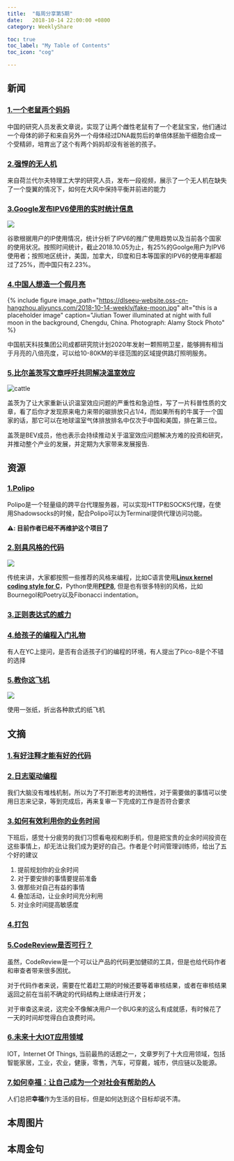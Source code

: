 ```yaml
---
title:  "每周分享第5期"
date:   2018-10-14 22:00:00 +0800
category: WeeklyShare

toc: true
toc_label: "My Table of Contents"
toc_icon: "cog"

---
```


## 新闻

### [1.一个老鼠两个妈妈](https://www.bbc.com/news/health-45801043)

中国的研究人员发表文章说，实现了让两个雌性老鼠有了一个老鼠宝宝，他们通过一个母体的卵子和来自另外一个母体经过DNA裁剪后的单倍体胚胎干细胞合成一个受精卵，培育出了这个有两个妈妈却没有爸爸的孩子。

### [2.强悍的无人机](https://techcrunch.com/2018/10/12/watch-this-quadrotor-turn-into-a-trirotor-and-keep-flying/)

来自荷兰代尔夫特理工大学的研究人员，发布一段视频，展示了一个无人机在缺失了一个旋翼的情况下，如何在大风中保持平衡并前进的能力

### [3.Google发布IPV6使用的实时统计信息](https://www.google.com/intl/en/ipv6/statistics.html?25%#tab=ipv6-adoption)

![](https://dlseeu-website.oss-cn-hangzhou.aliyuncs.com/2018-10-14-weekly/google-ipv6-statics.png)

谷歌根据用户的IP使用情况，统计分析了IPV6的推广使用趋势以及当前各个国家的使用状况。按照时间统计，截止2018.10.05为止，有25%的Goolge用户为IPV6使用者；按照地区统计，美国，加拿大，印度和日本等国家的IPV6的使用率都超过了25%，而中国只有2.23%。

### [4.中国人想造一个假月亮](https://www.theguardian.com/science/2018/oct/17/chinese-city-plans-to-launch-artificial-moon-to-replace-streetlights)

{% include figure image_path="https://dlseeu-website.oss-cn-hangzhou.aliyuncs.com/2018-10-14-weekly/fake-moon.jpg" alt="this is a placeholder image" caption="Jiutian Tower illuminated at night with full moon in the background, Chengdu, China. Photograph: Alamy Stock Photo" %}

中国航天科技集团公司成都研究院计划2020年发射一颗照明卫星，能够拥有相当于月亮的八倍亮度，可以给10-80KM的半径范围的区域提供路灯照明服务。

### [5.比尔盖茨写文章呼吁共同解决温室效应](https://www.gatesnotes.com/Energy/My-plan-for-fighting-climate-change?WT.mc_id=10_17_2018_06_EnergyClimateChangePlan_BG-EM_&WT.tsrc=BGEM)

![cattle](https://dlseeu-website.oss-cn-hangzhou.aliyuncs.com/2018-10-14-weekly/energy_2018_inline-cattle_800x494_v4.svg)

盖茨为了让大家重新认识温室效应问题的严重性和急迫性，写了一片科普性质的文章，看了后你才发现原来电力来带的碳排放只占1/4，而如果所有的牛属于一个国家的话，那它可以在地球温室气体排放排名中仅次于中国和美国，排在第三位。

盖茨是BEV成员，他也表示会持续推动关于温室效应问题解决方难的投资和研究，并推动整个产业的发展，并定期为大家带来发展报告.




## 资源

### [1.Polipo](https://www.irif.fr/~jch/software/polipo/)

Polipo是一个轻量级的跨平台代理服务器，可以实现HTTP和SOCKS代理，在使用Shadowsocks的时候，配合Polipo可以为Terminal提供代理访问功能。

**⚠️: 目前作者已经不再维护这个项目了**

### [2.别具风格的代码](https://swalladge.id.au/archives/2018/10/15/alternative-code-styles/)

![](https://dlseeu-website.oss-cn-hangzhou.aliyuncs.com/2018-10-14-weekly/code-style-poetry.png)

传统来讲，大家都按照一些推荐的风格来编程，比如C语言使用[**Linux kernel coding style for C**](https://www.kernel.org/doc/html/latest/process/coding-style.html)，Python使用[**PEP8**](https://www.python.org/dev/peps/pep-0008/), 但是也有很多特别的风格，比如Bournegol和Poetry以及Fibonacci indentation。

### [3.正则表达式的威力](https://nikic.github.io/2012/06/15/The-true-power-of-regular-expressions.html)

### [4.给孩子的编程入门礼物](https://news.ycombinator.com/item?id=18228740)

有人在YC上提问，是否有合适孩子们的编程的环境，有人提出了Pico-8是个不错的选择

### [5.教你这飞机](https://www.foldnfly.com/#/1-1-1-1-1-1-1-1-2)

![](https://dlseeu-website.oss-cn-hangzhou.aliyuncs.com/2018-10-14-weekly/paper-airplane.png)

使用一张纸，折出各种款式的纸飞机

## 文摘

### [1.有好注释才能有好的代码](http://antirez.com/news/124)

### [2.日志驱动编程](http://antirez.com/news/51)

我们大脑没有堆栈机制，所以为了不打断思考的流畅性，对于需要做的事情可以使用日志来记录，等到完成后，再来复审一下完成的工作是否符合要求

### [3.如何有效利用你的业务时间](https://www.fastcompany.com/90244574/how-to-stop-wasting-your-life-watching-tv-do-something-worthwhile-with-your-downtime)

下班后，感觉十分疲劳的我们习惯看电视和刷手机，但是把宝贵的业余时间投资在这些事情上，却无法让我们成为更好的自己。作者是个时间管理训练师，给出了五个好的建议

1. 提前规划你的业余时间
2. 对于要安排的事情要提前准备
3. 做那些对自己有益的事情
4. 叠加活动，让业余时间充分利用
5. 对业余时间提高敏感度 

### [4.打包](https://www.ribbonfarm.com/2018/10/11/pack-experience/)

### [5.CodeReview是否可行？](https://blog.nelhage.com/2010/06/i-hate-code-review/)

虽然，CodeReview是一个可以让产品的代码更加健硕的工具，但是也给代码作者和审查者带来很多困扰。

对于代码作者来说，需要在忙着赶工期的时候还要等着审核结果，或者在审核结果返回之前在当前不确定的代码结构上继续进行开发；

对于审查这来说，这完全不像解决用户一个BUG来的这么有成就感，有时候花了一天的时间却觉得白白浪费时间。

### [6.未来十大IOT应用领域](https://medium.com/datadriveninvestor/10-amazing-cases-of-iot-applications-taken-from-the-real-life-a8682cdb48d0)

IOT，Internet Of Things, 当前最热的话题之一，文章罗列了十大应用领域，包括智能家居，工业，农业，健康，零售，汽车，可穿戴，城市，供应链以及能源。

### [7.如何幸福：让自己成为一个对社会有帮助的人](https://medium.com/darius-foroux/the-purpose-of-life-is-not-happiness-its-usefulness-65064d0cdd59)

人们总把**幸福**作为生活的目标，但是如何达到这个目标却说不清。


## 本周图片

## 本周金句 
